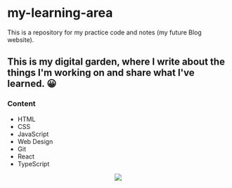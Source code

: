 # my-learning-area
This is a repository for my practice code and notes (my future Blog website).


## This is my digital garden, where I write about the things I'm working on and share what I've learned. 😀


### Content

- HTML
- CSS
- JavaScript
- Web Design
- Git
- React
- TypeScript


<p align="center"> <img src= "https://user-images.githubusercontent.com/89199369/164584013-93e43cd2-8103-4920-9cc9-dfebf2bb26ff.png" /> </p>
